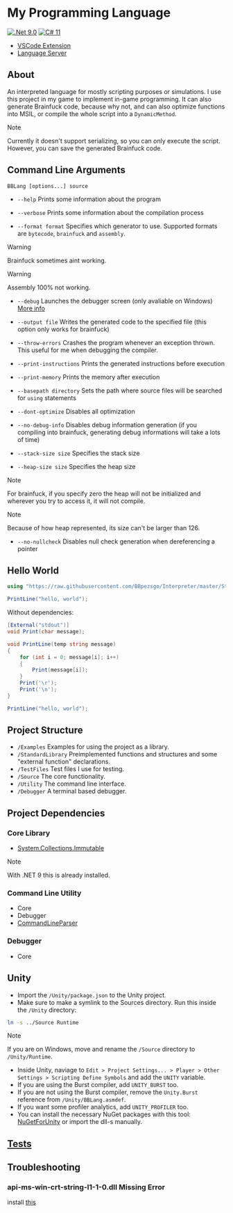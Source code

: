 # My Programming Language

[![.Net 9.0](https://img.shields.io/badge/.NET-9.0-5C2D91?style=flat-square)](#)
[![C# 11](https://img.shields.io/badge/C%23-11-239120.svg?style=flat-square)](#)

- [VSCode Extension](https://github.com/BBpezsgo/InterpreterVSCodeExtension)
- [Language Server](https://github.com/BBpezsgo/BBCode-LanguageServer)

## About

An interpreted language for mostly scripting purposes or simulations. I use this project in my game to implement in-game programming. It can also generate Brainfuck code, because why not, and can also optimize functions into MSIL, or compile the whole script into a `DynamicMethod`.

> [!NOTE]
> Currently it doesn't support serializing, so you can only execute the script. However, you can save the generated Brainfuck code.

## Command Line Arguments

`BBLang [options...] source`

- `--help` Prints some information about the program

- `--verbose` Prints some information about the compilation process

- `--format format` Specifies which generator to use. Supported formats are `bytecode`, `brainfuck` and `assembly`.

> [!WARNING]
> Brainfuck sometimes aint working.

> [!WARNING]
> Assembly 100% not working.

- `--debug` Launches the debugger screen (only avaliable on Windows) [More info](https://github.com/BBpezsgo/Interpreter/wiki/Debugger)

- `--output file` Writes the generated code to the specified file (this option only works for brainfuck)

- `--throw-errors` Crashes the program whenever an exception thrown. This useful for me when debugging the compiler.

- `--print-instructions` Prints the generated instructions before execution

- `--print-memory` Prints the memory after execution

- `--basepath directory` Sets the path where source files will be searched for `using` statements

- `--dont-optimize` Disables all optimization

- `--no-debug-info` Disables debug information generation (if you compiling into brainfuck, generating debug informations will take a lots of time)

- `--stack-size size` Specifies the stack size

- `--heap-size size` Specifies the heap size

> [!NOTE]
> For brainfuck, if you specify zero the heap will not be initialized and wherever you try to access it, it will not compile.

> [!NOTE]
> Because of how heap represented, its size can't be larger than 126.

- `--no-nullcheck` Disables null check generation when dereferencing a pointer

## Hello World

```cs
using "https://raw.githubusercontent.com/BBpezsgo/Interpreter/master/StandardLibrary/System.Console.bbc";

PrintLine("hello, world");
```

Without dependencies:

```cs
[External("stdout")]
void Print(char message);

void PrintLine(temp string message)
{
    for (int i = 0; message[i]; i++)
    {
        Print(message[i]);
    }
    Print('\r');
    Print('\n');
}

PrintLine("hello, world");
```

## Project Structure

- `/Examples` Examples for using the project as a library.
- `/StandardLibrary` Preimplemented functions and structures and some "external function" declarations.
- `/TestFiles` Test files I use for testing.
- `/Source` The core functionality.
- `/Utility` The command line interface.
- `/Debugger` A terminal based debugger.

## Project Dependencies

### Core Library

- [System.Collections.Immutable](https://www.nuget.org/packages/System.Collections.Immutable)
> [!NOTE]
> With .NET 9 this is already installed.

### Command Line Utility

- Core
- Debugger
- [CommandLineParser](https://www.nuget.org/packages/CommandLineParser)

### Debugger

- Core

## Unity

- Import the `/Unity/package.json` to the Unity project.
- Make sure to make a symlink to the Sources directory. Run this inside the `/Unity` directory:
```sh
ln -s ../Source Runtime
```
> [!NOTE]
> If you are on Windows, move and rename the `/Source` directory to `/Unity/Runtime`.

- Inside Unity, naviage to `Edit > Project Settings... > Player > Other Settings > Scripting Define Symbols` and add the `UNITY` variable.
- If you are using the Burst compiler, add `UNITY_BURST` too.
- If you are not using the Burst compiler, remove the `Unity.Burst` reference from `/Unity/BBLang.asmdef`.
- If you want some profiler analytics, add `UNITY_PROFILER` too.
- You can install the necessary NuGet packages with this tool: [NuGetForUnity](https://github.com/GlitchEnzo/NuGetForUnity) or import the dll-s manually.

## [Tests](https://github.com/BBpezsgo/Interpreter/blob/master/Tests.md)

## Troubleshooting

### api-ms-win-crt-string-l1-1-0.dll Missing Error

install [this](https://learn.microsoft.com/en-us/cpp/windows/latest-supported-vc-redist?view=msvc-170)
